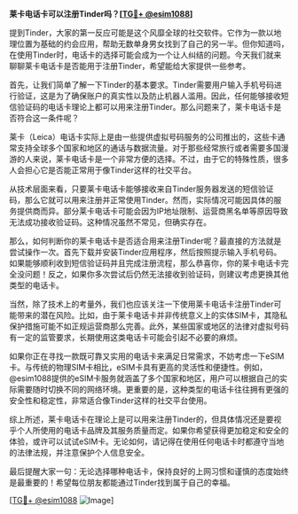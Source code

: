 **莱卡电话卡可以注册Tinder吗？[[TG💪+ @esim1088](https://t.me/s/esim1088)]**

提到Tinder，大家的第一反应可能是这个风靡全球的社交软件。它作为一款以地理位置为基础的约会应用，帮助无数单身男女找到了自己的另一半。但你知道吗，在使用Tinder时，电话卡的选择可能会成为一个让人纠结的问题。今天我们就来聊聊莱卡电话卡是否能用于注册Tinder，希望能给大家提供一些参考。

首先，让我们简单了解一下Tinder的基本要求。Tinder需要用户输入手机号码进行验证，这是为了确保账户的真实性以及防止机器人滥用。因此，任何能够接收短信验证码的电话卡理论上都可以用来注册Tinder。那么问题来了，莱卡电话卡是否符合这一条件呢？

莱卡（Leica）电话卡实际上是由一些提供虚拟号码服务的公司推出的，这些卡通常支持全球多个国家和地区的通话与数据流量。对于那些经常旅行或者需要多国漫游的人来说，莱卡电话卡是一个非常方便的选择。不过，由于它的特殊性质，很多人会担心它是否能正常用于像Tinder这样的社交平台。

从技术层面来看，只要莱卡电话卡能够接收来自Tinder服务器发送的短信验证码，那么它就可以用来注册并正常使用Tinder。然而，实际情况可能因具体的服务提供商而异。部分莱卡电话卡可能会因为IP地址限制、运营商黑名单等原因导致无法成功接收验证码。这种情况虽然不常见，但确实存在。

那么，如何判断你的莱卡电话卡是否适合用来注册Tinder呢？最直接的方法就是尝试操作一次。首先下载并安装Tinder应用程序，然后按照提示输入手机号码。如果能够顺利收到短信验证码并且完成注册流程，那么恭喜你，你的莱卡电话卡完全没问题！反之，如果你多次尝试后仍然无法接收到验证码，则建议考虑更换其他类型的电话卡。

当然，除了技术上的考量外，我们也应该关注一下使用莱卡电话卡注册Tinder可能带来的潜在风险。比如，由于莱卡电话卡并非传统意义上的实体SIM卡，其隐私保护措施可能不如正规运营商那么完善。此外，某些国家或地区的法律对虚拟号码有一定的监管要求，长期使用这类电话卡可能会引起不必要的麻烦。

如果你正在寻找一款既可靠又实用的电话卡来满足日常需求，不妨考虑一下eSIM卡。与传统的物理SIM卡相比，eSIM卡具有更高的灵活性和便捷性。例如，@esim1088提供的eSIM卡服务就涵盖了多个国家和地区，用户可以根据自己的实际需要随时切换不同的网络环境。更重要的是，这种类型的电话卡往往拥有更强的安全性和稳定性，非常适合像Tinder这样的社交平台使用。

综上所述，莱卡电话卡在理论上是可以用来注册Tinder的，但具体情况还是要视乎个人所使用的电话卡品牌及其服务质量而定。如果你希望获得更加稳定和安全的体验，或许可以试试eSIM卡。无论如何，请记得在使用任何电话卡时都遵守当地的法律法规，并注意保护个人信息安全。

最后提醒大家一句：无论选择哪种电话卡，保持良好的上网习惯和谨慎的态度始终是最重要的！希望每位朋友都能通过Tinder找到属于自己的幸福。

[[TG💪+ @esim1088](https://t.me/s/esim1088) ![Image](https://i.postimg.cc/4NQfJmqS/Snipaste-2025-05-13-00-14-12.png)]